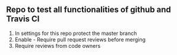 ## Repo to test all functionalities of github and Travis CI
1. In settings for this repo protect the master branch
2. Enable - Require pull request reviews before merging
3. Require reviews from code owners
